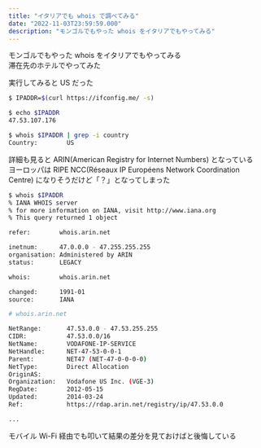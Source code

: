 ```yaml
---
title: "イタリアでも whois で調べてみる"
date: "2022-11-03T23:59:59.000"
description: "モンゴルでもやった whois をイタリアでもやってみる"
---
```


モンゴルでもやった whois をイタリアでもやってみる  
滞在先のホテルでやってみた

実行してみると US だった

```sh
$ IPADDR=$(curl https://ifconfig.me/ -s)

$ echo $IPADDR
47.53.107.176

$ whois $IPADDR | grep -i country
Country:        US
```

詳細も見ると ARIN(American Registry for Internet Numbers) となっている  
ヨーロッパは RIPE NCC(Réseaux IP Européens Network Coordination Centre) になりそうだけど「？」となってしまった

```sh
$ whois $IPADDR
% IANA WHOIS server
% for more information on IANA, visit http://www.iana.org
% This query returned 1 object

refer:        whois.arin.net

inetnum:      47.0.0.0 - 47.255.255.255
organisation: Administered by ARIN
status:       LEGACY

whois:        whois.arin.net

changed:      1991-01
source:       IANA

# whois.arin.net

NetRange:       47.53.0.0 - 47.53.255.255
CIDR:           47.53.0.0/16
NetName:        VODAFONE-IP-SERVICE
NetHandle:      NET-47-53-0-0-1
Parent:         NET47 (NET-47-0-0-0-0)
NetType:        Direct Allocation
OriginAS:
Organization:   Vodafone US Inc. (VGE-3)
RegDate:        2012-05-15
Updated:        2014-03-24
Ref:            https://rdap.arin.net/registry/ip/47.53.0.0

...
```

モバイル Wi-Fi 経由でも叩いて結果の差分を見ておけばと後悔している
